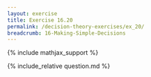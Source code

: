 ```yaml
---
layout: exercise
title: Exercise 16.20
permalink: /decision-theory-exercises/ex_20/
breadcrumb: 16-Making-Simple-Decisions
---
```


{% include mathjax_support %}

<div><i class="arrow-up loader" data-chapter="decision-theory-exercises" data-exercise="ex_20" data-rating="0"></i></div>
{% include_relative question.md %}

